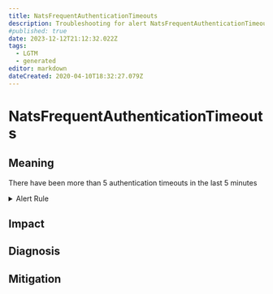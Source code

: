 ```yaml
---
title: NatsFrequentAuthenticationTimeouts
description: Troubleshooting for alert NatsFrequentAuthenticationTimeouts
#published: true
date: 2023-12-12T21:12:32.022Z
tags: 
  - LGTM
  - generated
editor: markdown
dateCreated: 2020-04-10T18:32:27.079Z
---
```


# NatsFrequentAuthenticationTimeouts

## Meaning
[//]: # "Short paragraph that explains what the alert means"
There have been more than 5 authentication timeouts in the last 5 minutes

<details>
  <summary>Alert Rule</summary>

{{% rule "nats/nats-exporter.yml" "NatsFrequentAuthenticationTimeouts" %}}

<!-- Rule when generated

```yaml
alert: NatsFrequentAuthenticationTimeouts
expr: increase(gnatsd_varz_auth_timeout[5m]) > 5
for: 5m
labels:
    severity: warning
annotations:
    summary: Nats frequent authentication timeouts (instance {{ $labels.instance }})
    description: |-
        There have been more than 5 authentication timeouts in the last 5 minutes
          VALUE = {{ $value }}
          LABELS = {{ $labels }}
    runbook: https://github.com/srerun/prometheus-alerts/blob/main/content/runbooks/nats-exporter/NatsFrequentAuthenticationTimeouts.md

```

-->

</details>


## Impact
[//]: # "What could / will happen if the alert is not addressed"



## Diagnosis
[//]: # "Steps to take to identify the cause of the problem"



## Mitigation
[//]: # "The steps necessary to resolve the alert"
